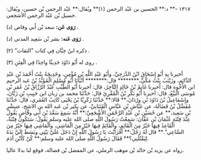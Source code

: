 ١٣١٧ -** د:** الحسين بن عَبْد الرحمن (١)** ويُقال:** عَبْد الرحمن بْن حسين، ويُقال: حسيل بْن عَبْد الرحمن الأشجعي.

**رَوَى عَن:** سعد بْن أَبي وقاص (د) .

**رَوَى عَنه:** بشر بْن سَعِيد المدني (د) .

ذكره ابنُ حِبَّان فِي كتاب "الثقات" (٢) .

روى له أَبُو دَاوُدَ حَدِيثًا واحِدًا فِي الْفِتَنِ (٣) .

أخبرنا بِهِ أَبُو إِسْحَاقَ ابْنُ الدَّرَجِيِّ، وأَبُو عَبْدِ اللَّهِ بْنِ مُؤْمِنٍ، وخَدِيجَةُ بِنْتُ أَحْمَدَ بْنِ عَبْدِ الدَّائِمِ، وزَيْنَبُ بِنْتُ مَكِّيٍّ،******** قال:******** أَنْبَأَنَا أَبُو مُسْلِمٍ الْمُؤَيَّدُ بْنُ عَبد الرحيم ابن الأَخُوة قال: أخبرنا غَانِمُ بْنُ خَالِدٍ التَّاجِرُ، قال: أخبرنا أَبُو الطَّيِّبِ عَبْدُ الرَّزَّاقُ بْنُ عُمَر بْنِ مُوسَى الْبَيِّعُ، قال: أخبرنا أَبُو بَكْرِ بْنُ الْمُقْرِئِ قال: حَدَّثَنَا محمد بن زبان ابن حَبِيبِ بْنِ زَبَّانَ، وإِسْمَاعِيلُ بْنُ دَاوُدَ بْنِ ورْدَانَ،** قَالا:** حَدَّثَنَا زَكَرِيَّا بْنُ يَحْيَى كَاتِبُ العُمَري، قال: حَدَّثَنَا مُفَضَّلُ بْنُ فَضَالَةَ، عن عَيَّاشِ بْنِ عَبَّاسٍ الْقَتَبَانِيِّ، عن بكير بْن عَبد الله بن الاشج، عنبِشْرِ بْنِ سَعِيد،** عن حُسَيْنِ بْنِ عَبْدِ الرَّحْمَنِ الأَشْجَعِيِّ:** أَنَّهُ سَمِعَ سَعَّدَ بْنَ أَبي وقَّاصٍ يَقُولُ عِنْدَ فِتْنَةِ عُثْمَانَ بْنِ عَفَّانَ: سَمِعْتُ رَسُولَ اللَّهِ صلى الله عليه وسلم يَقُولُ: سَتَكُونُ فِتْنَةٌ، الْقَاعِدُ فِيهَا خَيْرٌ مِنَ الْقَائِمِ، والْقَائِمُ فِيهَا خَيْرٌ مِنَ الْمَاشِي، والْمَاشِي فِيهَا خَيْرٌ مِنَ السَّاعِي".** قال لَهُ رَجُلٌ:** أَفَرَأَيْتَ يَا رَسُولَ اللَّهِ إِنْ دَخَلَ عَلَيَّ بَيْتِي وبَسَطَ إِلَيَّ يَدَهُ لِيَقْتُلَنِي؟** فَقَالَ رَسُولُ اللَّهِ صلى الله عليه وسلم:** كُنْ كَابْنِ آدَمَ.

رواه عن يزيد بْن خالد بْن موهب الرملي، عن المفضل بْن فضالة، فوقع لنا بدلا عاليا.